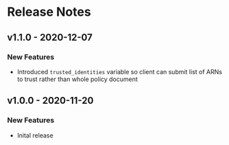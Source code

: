 # Release Notes

## v1.1.0 - 2020-12-07

### New Features

- Introduced `trusted_identities` variable so client can submit list of ARNs to trust rather than whole policy document

## v1.0.0 - 2020-11-20

### New Features

- Inital release
